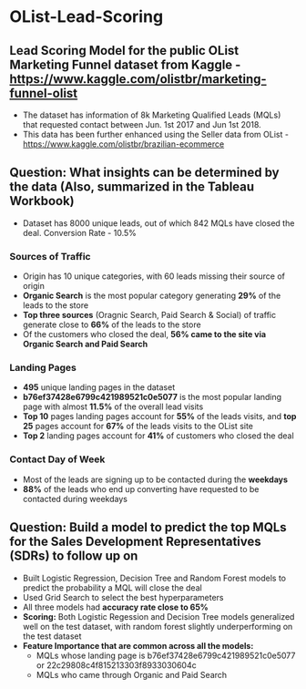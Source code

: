 # OList-Lead-Scoring

## Lead Scoring Model for the public OList Marketing Funnel dataset from Kaggle - https://www.kaggle.com/olistbr/marketing-funnel-olist

- The dataset has information of 8k Marketing Qualified Leads (MQLs) that requested contact between Jun. 1st 2017 and Jun 1st 2018.
- This data has been further enhanced using the Seller data from OList - https://www.kaggle.com/olistbr/brazilian-ecommerce
 
## Question: What insights can be determined by the data (Also, summarized in the Tableau Workbook)

- Dataset has 8000 unique leads, out of which 842 MQLs have closed the deal. Conversion Rate - 10.5%

### Sources of Traffic
- Origin has 10 unique categories, with 60 leads missing their source of origin
- **Organic Search** is the most popular category generating **29%** of the leads to the store
- **Top three sources** (Oragnic Search, Paid Search & Social) of traffic generate close to **66%** of the leads to the store
- Of the customers who closed the deal, **56%  came to the site via Organic Search and Paid Search**

### Landing Pages
- **495** unique landing pages in the dataset
- **b76ef37428e6799c421989521c0e5077** is the most popular landing page with almost **11.5%** of the overall lead visits 
- **Top 10** pages landing pages account for **55%** of the leads visits, and **top 25** pages account for **67%** of the leads visits to the OList site
- **Top 2** landing pages account for **41%** of customers who closed the deal

### Contact Day of Week
- Most of the leads are signing up to be contacted during the **weekdays**
- **88%** of the leads who end up converting have requested to be contacted during weekdays


## Question: Build a model to predict the top MQLs for the Sales Development Representatives (SDRs) to follow up on

- Built Logistic Regression, Decision Tree and Random Forest models to predict the probability a MQL will close the deal
- Used Grid Search to select the best hyperparameters
- All three models had **accuracy rate close to 65%**
- **Scoring:** Both Logistic Regession and Decision Tree models generalized well on the test dataset, with random forest slightly underperforming on the test dataset
- **Feature Importance that are common across all the models:**
  - MQLs whose landing page is b76ef37428e6799c421989521c0e5077 or 22c29808c4f815213303f8933030604c 
  - MQLs who came through Organic and Paid Search 
